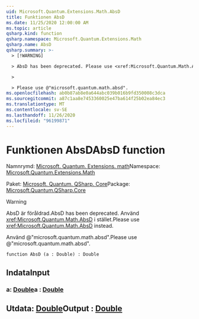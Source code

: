 ```yaml
---
uid: Microsoft.Quantum.Extensions.Math.AbsD
title: Funktionen AbsD
ms.date: 11/25/2020 12:00:00 AM
ms.topic: article
qsharp.kind: function
qsharp.namespace: Microsoft.Quantum.Extensions.Math
qsharp.name: AbsD
qsharp.summary: >-
  > [!WARNING]

  > AbsD has been deprecated. Please use <xref:Microsoft.Quantum.Math.AbsD> instead.

  >

  > Please use @"microsoft.quantum.math.absd".
ms.openlocfilehash: ab0b87ab8e0a644abc039b016b9fd350008c3dca
ms.sourcegitcommit: a87c1aa8e7453360025e47ba614f25b02ea84ec3
ms.translationtype: MT
ms.contentlocale: sv-SE
ms.lasthandoff: 11/26/2020
ms.locfileid: "96199871"
---
```

# <a name="absd-function"></a><span data-ttu-id="b34fe-102">Funktionen AbsD</span><span class="sxs-lookup"><span data-stu-id="b34fe-102">AbsD function</span></span>

<span data-ttu-id="b34fe-103">Namnrymd: [Microsoft. Quantum. Extensions. math](xref:Microsoft.Quantum.Extensions.Math)</span><span class="sxs-lookup"><span data-stu-id="b34fe-103">Namespace: [Microsoft.Quantum.Extensions.Math](xref:Microsoft.Quantum.Extensions.Math)</span></span>

<span data-ttu-id="b34fe-104">Paket: [Microsoft. Quantum. QSharp. Core](https://nuget.org/packages/Microsoft.Quantum.QSharp.Core)</span><span class="sxs-lookup"><span data-stu-id="b34fe-104">Package: [Microsoft.Quantum.QSharp.Core](https://nuget.org/packages/Microsoft.Quantum.QSharp.Core)</span></span>


> [!WARNING]
> <span data-ttu-id="b34fe-105">AbsD är föråldrad.</span><span class="sxs-lookup"><span data-stu-id="b34fe-105">AbsD has been deprecated.</span></span> <span data-ttu-id="b34fe-106">Använd <xref:Microsoft.Quantum.Math.AbsD> i stället.</span><span class="sxs-lookup"><span data-stu-id="b34fe-106">Please use <xref:Microsoft.Quantum.Math.AbsD> instead.</span></span>
>
> <span data-ttu-id="b34fe-107">Använd @"microsoft.quantum.math.absd".</span><span class="sxs-lookup"><span data-stu-id="b34fe-107">Please use @"microsoft.quantum.math.absd".</span></span>



```qsharp
function AbsD (a : Double) : Double
```


## <a name="input"></a><span data-ttu-id="b34fe-108">Indata</span><span class="sxs-lookup"><span data-stu-id="b34fe-108">Input</span></span>

### <a name="a--double"></a><span data-ttu-id="b34fe-109">a: [Double](xref:microsoft.quantum.lang-ref.double)</span><span class="sxs-lookup"><span data-stu-id="b34fe-109">a : [Double](xref:microsoft.quantum.lang-ref.double)</span></span>





## <a name="output--double"></a><span data-ttu-id="b34fe-110">Utdata: [Double](xref:microsoft.quantum.lang-ref.double)</span><span class="sxs-lookup"><span data-stu-id="b34fe-110">Output : [Double](xref:microsoft.quantum.lang-ref.double)</span></span>

